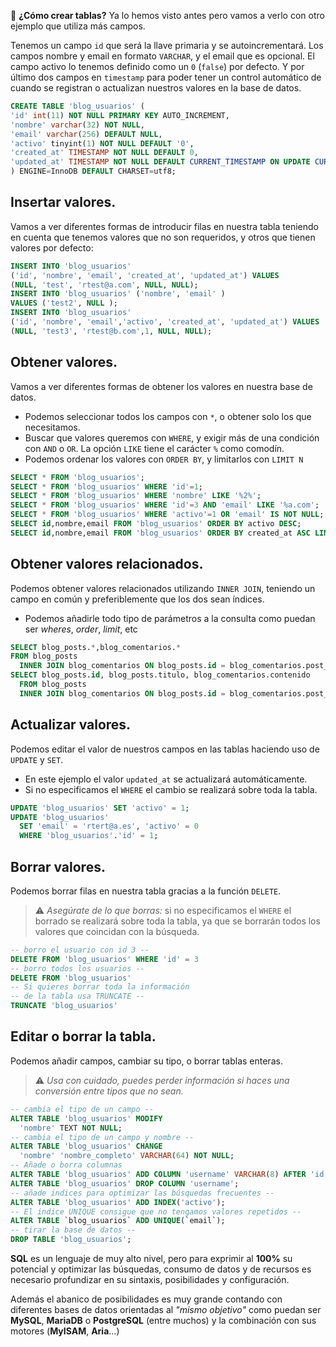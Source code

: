 🤔 **¿Cómo crear tablas?** Ya lo hemos visto antes pero vamos a verlo con otro ejemplo que utiliza más campos.

Tenemos un campo `id` que será la llave primaria y se autoincrementará. Los campos nombre y email en formato `VARCHAR`, y el email que es opcional. El campo activo lo tenemos definido como un `0` (`false`) por defecto. Y por último dos campos en `timestamp` para poder tener un control automático de cuando se registran o actualizan nuestros valores en la base de datos.

```sql
CREATE TABLE 'blog_usuarios' (
'id' int(11) NOT NULL PRIMARY KEY AUTO_INCREMENT,
'nombre' varchar(32) NOT NULL,
'email' varchar(256) DEFAULT NULL,
'activo' tinyint(1) NOT NULL DEFAULT '0',
'created_at' TIMESTAMP NOT NULL DEFAULT 0,
'updated_at' TIMESTAMP NOT NULL DEFAULT CURRENT_TIMESTAMP ON UPDATE CURRENT_TIMESTAMP
) ENGINE=InnoDB DEFAULT CHARSET=utf8;
```

## Insertar valores. 

Vamos a ver diferentes formas de introducir filas en nuestra tabla teniendo en cuenta que tenemos valores que no son requeridos, y otros que tienen valores por defecto: 

```sql
INSERT INTO 'blog_usuarios'
('id', 'nombre', 'email', 'created_at', 'updated_at') VALUES
(NULL, 'test', 'rtest@a.com', NULL, NULL);
INSERT INTO 'blog_usuarios' ('nombre', 'email' )
VALUES ('test2', NULL );
INSERT INTO 'blog_usuarios'
('id', 'nombre', 'email','activo', 'created_at', 'updated_at') VALUES
(NULL, 'test3', 'rtest@b.com',1, NULL, NULL);
```

## Obtener valores. 

Vamos a ver diferentes formas de obtener los valores en nuestra base de datos.

* Podemos seleccionar todos los campos con `*`, o obtener solo los que necesitamos.
* Buscar que valores queremos con `WHERE`, y exigir más de una condición con `AND` o `OR`. La opción `LIKE` tiene el carácter `%` como comodín. 
* Podemos ordenar los valores con `ORDER BY`, y limitarlos con `LIMIT N`

```sql
SELECT * FROM 'blog_usuarios';
SELECT * FROM 'blog_usuarios' WHERE 'id'=1;
SELECT * FROM 'blog_usuarios' WHERE 'nombre' LIKE '%2%';
SELECT * FROM 'blog_usuarios' WHERE 'id'=3 AND 'email' LIKE '%a.com';
SELECT * FROM 'blog_usuarios' WHERE 'activo'=1 OR 'email' IS NOT NULL; 
SELECT id,nombre,email FROM 'blog_usuarios' ORDER BY activo DESC;
SELECT id,nombre,email FROM 'blog_usuarios' ORDER BY created_at ASC LIMIT 2;
```

## Obtener valores relacionados. 

Podemos obtener valores relacionados utilizando `INNER JOIN`, teniendo un campo en común y preferiblemente que los dos sean índices.

* Podemos añadirle todo tipo de parámetros a la consulta como puedan ser _wheres_, _order_, _limit_, etc

```sql
SELECT blog_posts.*,blog_comentarios.*
FROM blog_posts
  INNER JOIN blog_comentarios ON blog_posts.id = blog_comentarios.post_id;
SELECT blog_posts.id, blog_posts.titulo, blog_comentarios.contenido
  FROM blog_posts
  INNER JOIN blog_comentarios ON blog_posts.id = blog_comentarios.post_id LIMIT
```

## Actualizar valores. 

Podemos editar el valor de nuestros campos en las  tablas haciendo uso de `UPDATE` y `SET`.

* En este ejemplo el valor `updated_at` se actualizará automáticamente.
* Si no especificamos el `WHERE` el cambio se realizará sobre toda la tabla.

```sql
UPDATE 'blog_usuarios' SET 'activo' = 1;
UPDATE 'blog_usuarios'
  SET 'email' = 'rtert@a.es', 'activo' = 0
  WHERE 'blog_usuarios'.'id' = 1;
```

## Borrar valores. 

Podemos borrar filas en nuestra tabla gracias a la función `DELETE`.

> ⚠️ _Asegúrate de lo que borras:_ si no especificamos el `WHERE` el borrado se realizará sobre toda la tabla, ya que se borrarán todos los valores que coincidan con la búsqueda.

```sql
-- borro el usuario con id 3 --
DELETE FROM 'blog_usuarios' WHERE 'id' = 3 
-- borro todos los usuarios --
DELETE FROM 'blog_usuarios'
-- Si quieres borrar toda la información 
-- de la tabla usa TRUNCATE --
TRUNCATE 'blog_usuarios'
```

## Editar o borrar la tabla. 

Podemos añadir campos, cambiar su tipo, o borrar tablas enteras.

> ⚠️ _Usa con cuidado, puedes perder información si haces una conversión entre tipos que no sean._

```sql
-- cambia el tipo de un campo --
ALTER TABLE 'blog_usuarios' MODIFY
  'nombre' TEXT NOT NULL;
-- cambia el tipo de un campo y nombre --
ALTER TABLE 'blog_usuarios' CHANGE
  'nombre' 'nombre_completo' VARCHAR(64) NOT NULL;
-- Añade o borra columnas
ALTER TABLE 'blog_usuarios' ADD COLUMN 'username' VARCHAR(8) AFTER 'id' 
ALTER TABLE 'blog_usuarios' DROP COLUMN 'username';
-- añade indices para optimizar las búsquedas frecuentes --
ALTER TABLE 'blog_usuarios' ADD INDEX('activo');
-- El indice UNIQUE consigue que no tengamos valores repetidos -- 
ALTER TABLE `blog_usuarios` ADD UNIQUE(`email`);
-- tirar la base de datos --
DROP TABLE 'blog_usuarios';
```

**SQL** es un lenguaje de muy alto nivel, pero para exprimir al **100%** su potencial y optimizar las búsquedas, consumo de datos y de recursos es necesario profundizar en su sintaxis, posibilidades y configuración.

Además el abanico de posibilidades es muy grande contando con diferentes bases de datos orientadas al _"mismo objetivo"_ como puedan ser **MySQL**, **MariaDB** o **PostgreSQL** (entre muchos) y la combinación con sus motores (**MyISAM**, **Aria**...)